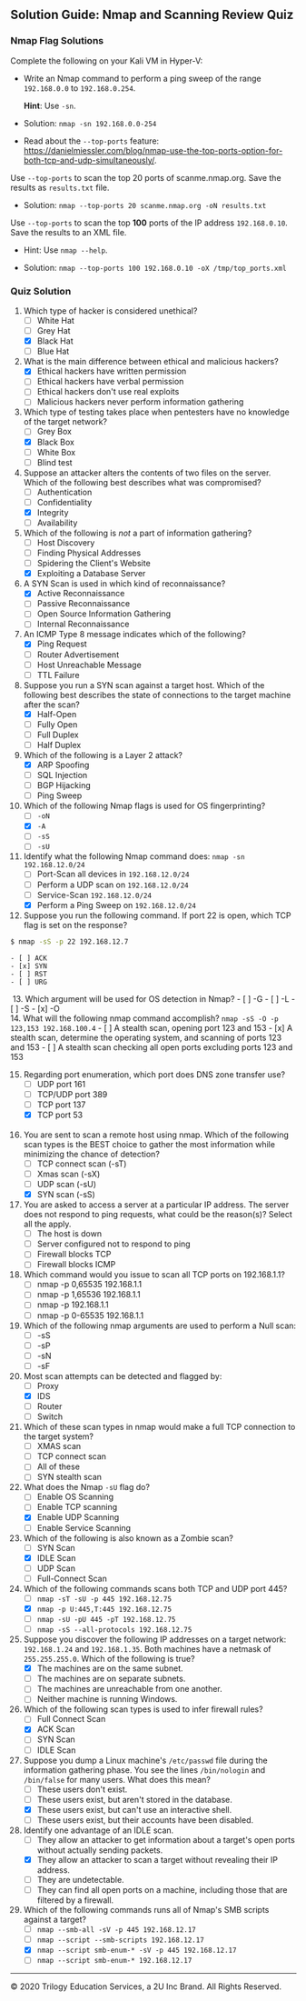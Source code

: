 ## Solution Guide: Nmap and Scanning Review Quiz

### Nmap Flag Solutions

Complete the following on your Kali VM in Hyper-V:

- Write an Nmap command to perform a ping sweep of the range `192.168.0.0` to `192.168.0.254`.
    
    **Hint**: Use `-sn`.
    
- Solution: `nmap -sn 192.168.0.0-254`    

- Read about the `--top-ports` feature: <https://danielmiessler.com/blog/nmap-use-the-top-ports-option-for-both-tcp-and-udp-simultaneously/>.

Use `--top-ports` to scan the top 20 ports of scanme.nmap.org. Save the results as `results.txt` file.

- Solution: `nmap --top-ports 20 scanme.nmap.org -oN results.txt`

Use `--top-ports` to scan the top **100** ports of the IP address `192.168.0.10`. Save the results to an XML file.

- Hint: Use `nmap --help`.

- Solution: `nmap --top-ports 100 192.168.0.10 -oX /tmp/top_ports.xml`


### Quiz Solution

1. Which type of hacker is considered unethical?
    - [ ] White Hat
    - [ ] Grey Hat
    - [x] Black Hat
    - [ ] Blue Hat
    
2. What is the main difference between ethical and malicious hackers?
    - [x] Ethical hackers have written permission
    - [ ] Ethical hackers have verbal permission
    - [ ] Ethical hackers don't use real exploits
    - [ ] Malicious hackers never perform information gathering
​
3. Which type of testing takes place when pentesters have no knowledge of the target network?
    - [ ] Grey Box
    - [x] Black Box
    - [ ] White Box
    - [ ] Blind test
​
4. Suppose an attacker alters the contents of two files on the server. Which of the following best describes what was compromised?
    - [ ] Authentication
    - [ ] Confidentiality
    - [x] Integrity
    - [ ] Availability
    
5. Which of the following is _not_ a part of information gathering?
    - [ ] Host Discovery
    - [ ] Finding Physical Addresses
    - [ ] Spidering the Client's Website
    - [x] Exploiting a Database Server

6. A SYN Scan is used in which kind of reconnaissance?
    - [x] Active Reconnaissance
    - [ ] Passive Reconnaissance
    - [ ] Open Source Information Gathering
    - [ ] Internal Reconnaissance
​
7. An ICMP Type 8 message indicates which of the following?
    - [x] Ping Request
    - [ ] Router Advertisement
    - [ ] Host Unreachable Message
    - [ ] TTL Failure

8. Suppose you run a SYN scan against a target host. Which of the following best describes the state of connections to the target machine after the scan?
    - [x] Half-Open
    - [ ] Fully Open
    - [ ] Full Duplex
    - [ ] Half Duplex

9. Which of the following is a Layer 2 attack?
    - [x] ARP Spoofing
    - [ ] SQL Injection
    - [ ] BGP Hijacking
    - [ ] Ping Sweep
    
10. Which of the following Nmap flags is used for OS fingerprinting?
    - [ ] `-oN`
    - [x] `-A`
    - [ ] `-sS`
    - [ ] `-sU`

11. Identify what the following Nmap command does: `nmap -sn 192.168.12.0/24`
    - [ ] Port-Scan all devices in `192.168.12.0/24`
    - [ ] Perform a UDP scan on `192.168.12.0/24`
    - [ ] Service-Scan `192.168.12.0/24`
    - [x] Perform a Ping Sweep on `192.168.12.0/24`
​
12. Suppose you run the following command. If port 22 is open, which TCP flag is set on the response?
  ```bash
  $ nmap -sS -p 22 192.168.12.7
  ```
    - [ ] ACK
    - [x] SYN
    - [ ] RST
    - [ ] URG
​
13.  Which argument will be used for OS detection in Nmap?
    - [ ] -G
    - [ ] -L
    - [ ] -S
    - [x] -O  
​
14. What will the following nmap command accomplish? `nmap -sS -O -p 123,153 192.168.100.4`
    - [ ] A stealth scan, opening port 123 and 153
    - [x] A stealth scan, determine the operating system, and scanning of ports 123 and 153
    - [ ] A stealth scan checking all open ports excluding ports 123 and 153
      
15. Regarding port enumeration, which port does DNS zone transfer use?
    - [ ] UDP port 161
    - [ ] TCP/UDP port 389
    - [ ] TCP port 137
    - [x] TCP port 53  
​
16. You are sent to scan a remote host using nmap. Which of the following scan types is the BEST choice to gather the most information while minimizing the chance of detection?
    * [ ] TCP connect scan (-sT)
    * [ ] Xmas scan (-sX)
    * [ ] UDP scan (-sU)
    * [x] SYN scan (-sS)  

17. You are asked to access a server at a particular IP address. The server does not respond to ping requests, what could be the reason(s)? Select all the apply.
    * [ ] The host is down 
    * [ ] Server configured not to respond to ping 
    * [ ] Firewall blocks TCP
    * [ ] Firewall blocks ICMP  

18. Which command would you issue to scan all TCP ports on 192.168.1.1?
    * [ ] nmap -p 0,65535 192.168.1.1
    * [ ] nmap -p 1,65536 192.168.1.1
    * [ ] nmap -p 192.168.1.1
    * [ ] nmap -p 0-65535 192.168.1.1  

19. Which of the following nmap arguments are used to perform a Null scan:
    * [ ] -sS
    * [ ] -sP
    * [ ] -sN  
    * [ ] -sF

20. Most scan attempts can be detected and flagged by:
    * [ ] Proxy
    * [x] IDS 
    * [ ] Router
    * [ ] Switch

21. Which of these scan types in nmap would make a full TCP connection to the target system?
    * [ ] XMAS scan
    * [ ] TCP connect scan 
    * [ ] All of these
    * [ ] SYN stealth scan

22. What does the Nmap `-sU` flag do?
    - [ ] Enable OS Scanning
    - [ ] Enable TCP scanning
    - [x] Enable UDP Scanning
    - [ ] Enable Service Scanning

23. Which of the following is also known as a Zombie scan?
    - [ ] SYN Scan
    - [x] IDLE Scan
    - [ ] UDP Scan
    - [ ] Full-Connect Scan

24. Which of the following commands scans both TCP and UDP port 445?
    - [ ] `nmap -sT -sU -p 445 192.168.12.75`
    - [x] `nmap -p U:445,T:445 192.168.12.75`
    - [ ] `nmap -sU -pU 445 -pT 192.168.12.75 `
    - [ ] `nmap -sS --all-protocols 192.168.12.75 `

25. Suppose you discover the following IP addresses on a target network: `192.168.1.24` and `192.168.1.35`. Both machines have a netmask of `255.255.255.0`. Which of the following is true?
    - [x] The machines are on the same subnet.
    - [ ] The machines are on separate subnets.
    - [ ] The machines are unreachable from one another.
    - [ ] Neither machine is running Windows.

26. Which of the following scan types is used to infer firewall rules?
    - [ ] Full Connect Scan
    - [x] ACK Scan
    - [ ] SYN Scan
    - [ ] IDLE Scan

27. Suppose you dump a Linux machine's `/etc/passwd` file during the information gathering phase. You see the lines `/bin/nologin` and `/bin/false` for many users. What does this mean?
    - [ ] These users don't exist.
    - [ ] These users exist, but aren't stored in the database.
    - [x] These users exist, but can't use an interactive shell.
    - [ ] These users exist, but their accounts have been disabled. 

28. Identify one advantage of an IDLE scan.
    - [ ] They allow an attacker to get information about a target's open ports without actually sending packets.
    - [x] They allow an attacker to scan a target without revealing their IP address.
    - [ ] They are undetectable.
    - [ ] They can find all open ports on a machine, including those that are filtered by a firewall.

29. Which of the following commands runs all of Nmap's SMB scripts against a target?
    - [ ] `nmap --smb-all -sV -p 445 192.168.12.17`
    - [ ] `nmap --script --smb-scripts 192.168.12.17`
    - [x] `nmap --script smb-enum-* -sV -p 445 192.168.12.17`
    - [ ] `nmap --script smb-enum-* 192.168.12.17`

---
&copy; 2020 Trilogy Education Services, a 2U Inc Brand.   All Rights Reserved.
